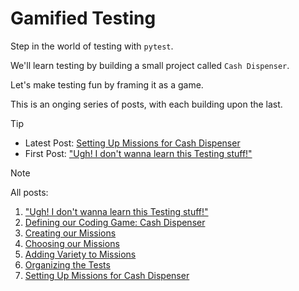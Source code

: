 # Gamified Testing

Step in the world of testing with `pytest`.

We'll learn testing by building a small project called `Cash Dispenser`.

Let's make testing fun by framing it as a game.

This is an onging series of posts, with each building upon the last.

> [!TIP]
> - Latest Post: [Setting Up Missions for Cash Dispenser](https://github.com/CodingComputing/gamified-testing/blob/main/post07.md)
> - First Post: ["Ugh! I don't wanna learn this Testing stuff!"](https://github.com/CodingComputing/gamified-testing/blob/main/post01.md)

> [!NOTE]
> All posts:

1. ["Ugh! I don't wanna learn this Testing stuff!"](https://github.com/CodingComputing/gamified-testing/blob/main/post01.md)
2. [Defining our Coding Game: Cash Dispenser](https://github.com/CodingComputing/gamified-testing/blob/main/post02.md)
3. [Creating our Missions](https://github.com/CodingComputing/gamified-testing/blob/main/post03.md)
4. [Choosing our Missions](https://github.com/CodingComputing/gamified-testing/blob/main/post04.md)
5. [Adding Variety to Missions](https://github.com/CodingComputing/gamified-testing/blob/main/post05.md)
6. [Organizing the Tests](https://github.com/CodingComputing/gamified-testing/blob/main/post06.md)
7. [Setting Up Missions for Cash Dispenser](https://github.com/CodingComputing/gamified-testing/blob/main/post07.md)
